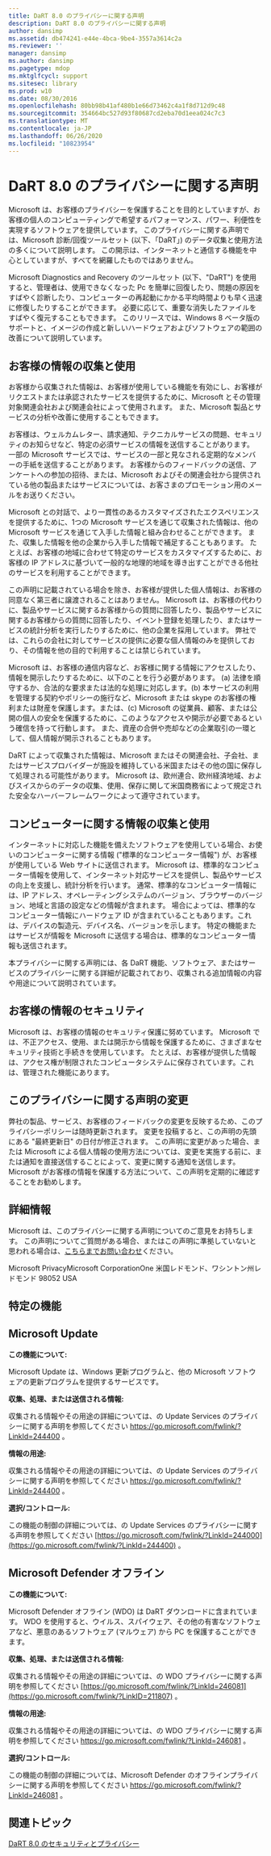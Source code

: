 ```yaml
---
title: DaRT 8.0 のプライバシーに関する声明
description: DaRT 8.0 のプライバシーに関する声明
author: dansimp
ms.assetid: db474241-e44e-4bca-9be4-3557a3614c2a
ms.reviewer: ''
manager: dansimp
ms.author: dansimp
ms.pagetype: mdop
ms.mktglfcycl: support
ms.sitesec: library
ms.prod: w10
ms.date: 08/30/2016
ms.openlocfilehash: 80bb98b41af480b1e66d73462c4a1f8d712d9c48
ms.sourcegitcommit: 354664bc527d93f80687cd2eba70d1eea024c7c3
ms.translationtype: MT
ms.contentlocale: ja-JP
ms.lasthandoff: 06/26/2020
ms.locfileid: "10823954"
---
```

# DaRT 8.0 のプライバシーに関する声明


Microsoft は、お客様のプライバシーを保護することを目的としていますが、お客様の個人のコンピューティングで希望するパフォーマンス、パワー、利便性を実現するソフトウェアを提供しています。 このプライバシーに関する声明では、Microsoft 診断/回復ツールセット (以下、「DaRT」) のデータ収集と使用方法の多くについて説明します。 この開示は、インターネットと通信する機能を中心としていますが、すべてを網羅したものではありません。

Microsoft Diagnostics and Recovery のツールセット (以下、"DaRT") を使用すると、管理者は、使用できなくなった Pc を簡単に回復したり、問題の原因をすばやく診断したり、コンピューターの再起動にかかる平均時間よりも早く迅速に修復したりすることができます。 必要に応じて、重要な消失したファイルをすばやく復元することもできます。 このリリースでは、Windows 8 ベータ版のサポートと、イメージの作成と新しいハードウェアおよびソフトウェアの範囲の改善について説明しています。

## お客様の情報の収集と使用


お客様から収集された情報は、お客様が使用している機能を有効にし、お客様がリクエストまたは承認されたサービスを提供するために、Microsoft とその管理対象関連会社および関連会社によって使用されます。 また、Microsoft 製品とサービスの分析や改善に使用することもできます。

お客様は、ウェルカムレター、請求通知、テクニカルサービスの問題、セキュリティのお知らせなど、特定の必須サービスの情報を送信することがあります。 一部の Microsoft サービスでは、サービスの一部と見なされる定期的なメンバーの手紙を送信することがあります。 お客様からのフィードバックの送信、アンケートへの参加の招待、または、Microsoft およびその関連会社から提供されている他の製品またはサービスについては、お客さまのプロモーション用のメールをお送りください。

Microsoft との対話で、より一貫性のあるカスタマイズされたエクスペリエンスを提供するために、1つの Microsoft サービスを通じて収集された情報は、他の Microsoft サービスを通じて入手した情報と組み合わせることができます。 また、収集した情報を他の企業から入手した情報で補足することもあります。 たとえば、お客様の地域に合わせて特定のサービスをカスタマイズするために、お客様の IP アドレスに基づいて一般的な地理的地域を導き出すことができる他社のサービスを利用することができます。

この声明に記載されている場合を除き、お客様が提供した個人情報は、お客様の同意なく第三者に譲渡されることはありません。 Microsoft は、お客様の代わりに、製品やサービスに関するお客様からの質問に回答したり、製品やサービスに関するお客様からの質問に回答したり、イベント登録を処理したり、またはサービスの統計分析を実行したりするために、他の企業を採用しています。 弊社では、これらの会社に対してサービスの提供に必要な個人情報のみを提供しており、その情報を他の目的で利用することは禁じられています。

Microsoft は、お客様の通信内容など、お客様に関する情報にアクセスしたり、情報を開示したりするために、以下のことを行う必要があります。 (a) 法律を順守するか、合法的な要求または法的な処理に対応します。(b) 本サービスの利用を管理する契約やポリシーの施行など、Microsoft または skype のお客様の権利または財産を保護します。または、(c) Microsoft の従業員、顧客、または公開の個人の安全を保護するために、このようなアクセスや開示が必要であるという確信を持って行動します。 また、資産の合併や売却などの企業取引の一環として、個人情報が開示されることもあります。

DaRT によって収集された情報は、Microsoft またはその関連会社、子会社、またはサービスプロバイダーが施設を維持している米国またはその他の国に保存して処理される可能性があります。 Microsoft は、欧州連合、欧州経済地域、およびスイスからのデータの収集、使用、保存に関して米国商務省によって規定された安全なハーバーフレームワークによって遵守されています。

## コンピューターに関する情報の収集と使用


インターネットに対応した機能を備えたソフトウェアを使用している場合、お使いのコンピューターに関する情報 ("標準的なコンピューター情報") が、お客様が使用している Web サイトに送信されます。 Microsoft は、標準的なコンピューター情報を使用して、インターネット対応サービスを提供し、製品やサービスの向上を支援し、統計分析を行います。 通常、標準的なコンピューター情報には、IP アドレス、オペレーティングシステムのバージョン、ブラウザーのバージョン、地域と言語の設定などの情報が含まれます。 場合によっては、標準的なコンピューター情報にハードウェア ID が含まれていることもあります。これは、デバイスの製造元、デバイス名、バージョンを示します。 特定の機能またはサービスが情報を Microsoft に送信する場合は、標準的なコンピューター情報も送信されます。

本プライバシーに関する声明には、各 DaRT 機能、ソフトウェア、またはサービスのプライバシーに関する詳細が記載されており、収集される追加情報の内容や用途について説明されています。

## お客様の情報のセキュリティ


Microsoft は、お客様の情報のセキュリティ保護に努めています。 Microsoft では、不正アクセス、使用、または開示から情報を保護するために、さまざまなセキュリティ技術と手続きを使用しています。 たとえば、お客様が提供した情報は、アクセス権が制限されたコンピュータシステムに保存されています。これは、管理された機能にあります。

## このプライバシーに関する声明の変更


弊社の製品、サービス、お客様のフィードバックの変更を反映するため、このプライバシーポリシーは随時更新されます。 変更を投稿すると、この声明の先頭にある "最終更新日" の日付が修正されます。 この声明に変更があった場合、または Microsoft による個人情報の使用方法については、変更を実施する前に、または通知を直接送信することによって、変更に関する通知を送信します。 Microsoft がお客様の情報を保護する方法について、この声明を定期的に確認することをお勧めします。

## 詳細情報


Microsoft は、このプライバシーに関する声明についてのご意見をお持ちします。 この声明についてご質問がある場合、またはこの声明に準拠していないと思われる場合は、[こちらまでお問い合わせ](https://go.microsoft.com/fwlink/?LinkID=245853)ください。

Microsoft PrivacyMicrosoft CorporationOne 米国レドモンド、ワシントン州レドモンド 98052 USA

## 特定の機能


## Microsoft Update


**この機能について:**

Microsoft Update は、Windows 更新プログラムと、他の Microsoft ソフトウェアの更新プログラムを提供するサービスです。

**収集、処理、または送信される情報:**

収集される情報やその用途の詳細については、の Update Services のプライバシーに関する声明を参照してください <https://go.microsoft.com/fwlink/?LinkId=244400> 。

**情報の用途:**

収集される情報やその用途の詳細については、の Update Services のプライバシーに関する声明を参照してください <https://go.microsoft.com/fwlink/?LinkId=244400> 。

**選択/コントロール:**

この機能の制御の詳細については、の Update Services のプライバシーに関する声明を参照してください [https://go.microsoft.com/fwlink/?LinkId=244000](https://go.microsoft.com/fwlink/?LinkId=244400) 。

## Microsoft Defender オフライン


**この機能について:**

Microsoft Defender オフライン (WDO) は DaRT ダウンロードに含まれています。 WDO を使用すると、ウイルス、スパイウェア、その他の有害なソフトウェアなど、悪意のあるソフトウェア (マルウェア) から PC を保護することができます。

**収集、処理、または送信される情報:**

収集される情報やその用途の詳細については、の WDO プライバシーに関する声明を参照してください [https://go.microsoft.com/fwlink/?LinkId=246081](https://go.microsoft.com/fwlink/?LinkID=211807) 。

**情報の用途:**

収集される情報やその用途の詳細については、の WDO プライバシーに関する声明を参照してください <https://go.microsoft.com/fwlink/?LinkId=246081> 。

**選択/コントロール:**

この機能の制御の詳細については、Microsoft Defender のオフラインプライバシーに関する声明を参照してください <https://go.microsoft.com/fwlink/?LinkId=246081> 。

## 関連トピック


[DaRT 8.0 のセキュリティとプライバシー](security-and-privacy-for-dart-80-dart-8.md)

 

 





